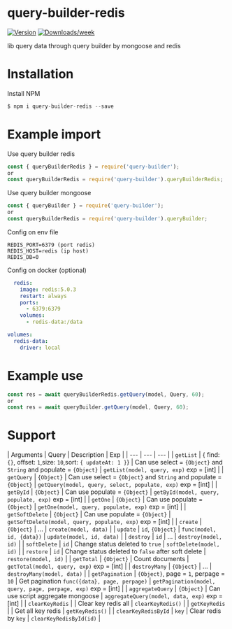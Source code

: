 # query-builder-redis

[![Version](https://img.shields.io/npm/v/query-builder-redis.svg)](https://npmjs.org/package/query-builder-redis)
[![Downloads/week](https://img.shields.io/npm/dw/query-builder-redis.svg)](https://npmjs.org/package/query-builder-redis)

lib query data through query builder by mongoose and redis

# Installation

Install NPM

```js
$ npm i query-builder-redis --save
```


# Example import

Use query builder redis
```js
const { queryBuilderRedis } = require('query-builder'); 
or 
const queryBuilderRedis = require('query-builder').queryBuilderRedis;
```

Use query builder mongoose
```js
const { queryBuilder } = require('query-builder'); 
or 
const queryBuilderRedis = require('query-builder').queryBuilder;
```

Config on env file
```env
REDIS_PORT=6379 (port redis)
REDIS_HOST=redis (ip host)
REDIS_DB=0
```
Config on docker (optional)
```yml
  redis:
    image: redis:5.0.3
    restart: always
    ports:
      - 6379:6379
    volumes:
      - redis-data:/data
```
```yml
volumes:
  redis-data:
    driver: local
```

# Example use

```js
const res = await queryBuilderRedis.getQuery(model, Query, 60);
or
const res = await queryBuilder.getQuery(model, Query, 60);
```

# Support

| Arguments  | Query | Description | Exp |
| --- | --- | --- |
| `getList`  | { find: `{}`, offset: `1`,size: `10`,sort: `{ updateAt: 1 }`} | Can use select = `{Object}` and `String` and populate = `{Object}` | `getList(model, query, exp)` exp = [int] |
| `getQuery`  | `{Object}` | Can use select = `{Object}` and `String` and populate = `{Object}` | `getQuery(model, query, select, populate, exp)` exp = [int] |
| `getById` | `{Object}` | Can use populate = `{Object}` | `getById(model, query, populate, exp)` exp = [int] |
| `getOne` | `{Object}` | Can use populate = `{Object}` | `getOne(model, query, populate, exp)` exp = [int] |
| `getSoftDelete` | `{Object}` | Can use populate = `{Object}` | `getSoftDelete(model, query, populate, exp)` exp = [int] |
| `create` | `{Object}` | ... | `create(model, data)` |
| `update` | `id`, `{Object}` | `func(model, id, {data})` | `update(model, id, data)` |
| `destroy` | `id` | ... | `destroy(model, id)` |
| `softDelete` | `id` | Change status deleted to `true` | `softDelete(model, id)` |
| `restore` | `id` | Change status deleted to `false` after soft delete | `restore(model, id)` |
| `getTotal` | `{Object}` | Count documents | `getTotal(model, query, exp)` exp = [int] |
| `destroyMany` | `{Object}` | ... | `destroyMany(model, data)` |
| `getPagination` | `{Object}`, page = `1`, perpage = `10` | Get pagination `func({data}, page, perpage)` | `getPagination(model, query, page, perpage, exp)` exp = [int] |
| `aggregateQuery` | `{Object}` | Can use script aggregate mongoose | `aggregateQuery(model, data, exp)` exp = [int] |
| `clearKeyRedis` |  | Clear key redis all | `clearKeyRedis()` |
| `getKeyRedis` |  | Get all key redis | `getKeyRedis()` |
| `clearKeyRedisById` | `key` | Clear redis by `key` | `clearKeyRedisById(id)` |